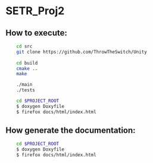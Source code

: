 # SETR_Proj2

##  How to execute:

```bash
    cd src
    git clone https://github.com/ThrowTheSwitch/Unity
     
    cd build
    cmake ..
    make

    ./main
    ./tests

    cd $PROJECT_ROOT
    $ doxygen Doxyfile
    $ firefox docs/html/index.html
```

##  How generate the documentation:

```bash
    cd $PROJECT_ROOT
    $ doxygen Doxyfile
    $ firefox docs/html/index.html
```